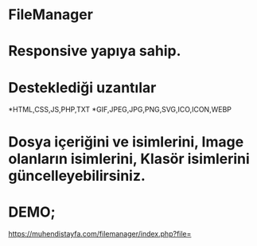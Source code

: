 # FileManager
# Responsive yapıya sahip.
# Desteklediği uzantılar
  *HTML,CSS,JS,PHP,TXT
  *GIF,JPEG,JPG,PNG,SVG,ICO,ICON,WEBP
# Dosya içeriğini ve isimlerini, Image olanların isimlerini, Klasör isimlerini güncelleyebilirsiniz.
# DEMO;
https://muhendistayfa.com/filemanager/index.php?file=
